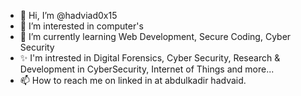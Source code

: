- 👋 Hi, I’m @hadviad0x15
- 👀 I’m interested in computer's
- 🌱 I’m currently learning Web Development, Secure Coding, Cyber Security
- ✨ I'm intrested in Digital Forensics, Cyber Security, Research & Development in CyberSecurity, Internet of Things and more...
- 📫 How to reach me on linked in at abdulkadir hadvaid.

<!---
hadviad0x15/hadviad0x15 is a ✨ special ✨ repository because its `README.md` (this file) appears on your GitHub profile.
You can click the Preview link to take a look at your changes.
--->
